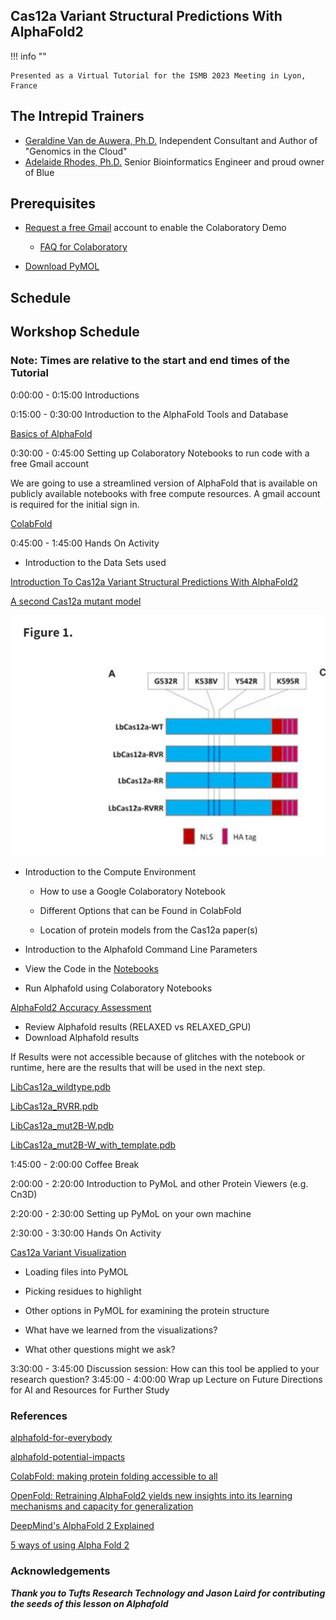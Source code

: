 ## Cas12a Variant Structural Predictions With AlphaFold2 

!!! info ""

    Presented as a Virtual Tutorial for the ISMB 2023 Meeting in Lyon, France

## The Intrepid Trainers

- [Geraldine Van de Auwera, Ph.D.](https://www.linkedin.com/in/geraldine-van-der-auwera-5a5811/)
  Independent Consultant and Author of "Genomics in the Cloud"
- [Adelaide Rhodes, Ph.D.](https://www.linkedin.com/in/adelaide-rhodes-ph-d-376b9133/)
  Senior Bioinformatics Engineer and proud owner of Blue

## Prerequisites

- [Request a free Gmail](https://support.google.com/mail/answer/56256?hl=en-EN) account to enable the Colaboratory Demo

  -  [FAQ for Colaboratory](https://research.google.com/colaboratory/faq.html)

- [Download PyMOL](https://www.pymol.org/2/#download)

## Schedule

## Workshop Schedule 

### Note: Times are relative to the start and end times of the Tutorial

0:00:00 - 0:15:00 Introductions  

0:15:00 - 0:30:00 Introduction to the AlphaFold Tools and Database 

[Basics of AlphaFold](./Basics_of_AlphaFold.md)

0:30:00 - 0:45:00 Setting up Colaboratory Notebooks to run code with a free Gmail account

We are going to use a streamlined version of AlphaFold that is available on publicly available notebooks with free compute resources. A gmail account is required for the initial sign in.

[ColabFold](https://colab.research.google.com/github/sokrypton/ColabFold/blob/main/AlphaFold2.ipynb)

0:45:00 - 1:45:00 Hands On Activity 

* Introduction to the Data Sets used 

[Introduction To Cas12a Variant Structural Predictions With AlphaFold2](./01_CRISPR-Cas_Structural_Predictions_with_AlphaFold2.pdf)

[A second Cas12a mutant model](https://academic.oup.com/nar/article/48/7/3722/5763098#supplementary-data)

![Link to RVRR image](./images/LbCas12a_RVRR.png)

* Introduction to the Compute Environment

  * How to use a Google Colaboratory Notebook
  
  * Different Options that can be Found in ColabFold
  
  * Location of protein models from the Cas12a paper(s)


* Introduction to the Alphafold Command Line Parameters
*   View the Code in the [Notebooks](https://colab.research.google.com/github/sokrypton/ColabFold/blob/main/AlphaFold2.ipynb) 
* Run Alphafold using Colaboratory Notebooks


[AlphaFold2 Accuracy Assessment](./02_AlphaFold2_Accuracy_Assessment.md)

* Review Alphafold results (RELAXED vs RELAXED_GPU)
* Download Alphafold results 

If Results were not accessible because of glitches with the notebook or runtime, here are the results that will be used in the next step.

<a href="https://github.com/RareSeas-Asimov/alphafold-tutorial-ismb-2023/blob/main/docs/LbCas12a_wildtype.pdb" title="LbCas12a_wildtype.pdb" download>LibCas12a_wildtype.pdb </a>


<a href="https://github.com/RareSeas-Asimov/alphafold-tutorial-ismb-2023/blob/main/docs/LbCas12a_RVRR.pdb" title="LbCas12a_RVRR.pdb" download>LibCas12a_RVRR.pdb </a>

<a href="https://github.com/RareSeas-Asimov/alphafold-tutorial-ismb-2023/blob/main/docs/LbCas12a_mut2B-W.pdb" title="LbCas12a_mut2B-W.pdb" download>LibCas12a_mut2B-W.pdb </a>

<a href="https://github.com/RareSeas-Asimov/alphafold-tutorial-ismb-2023/blob/main/docs/LbCas12a_mut2B-W_with_template.pdb" title="LbCas12a_mut2B-W_with_template.pdb" download>LibCas12a_mut2B-W_with_template.pdb </a>


1:45:00 - 2:00:00 Coffee Break 

2:00:00 - 2:20:00 Introduction to PyMoL and other Protein Viewers (e.g. Cn3D) 

2:20:00 - 2:30:00 Setting up PyMoL on your own machine 

2:30:00 - 3:30:00 Hands On Activity

[Cas12a Variant Visualization](./03_Cas12a_Variant_Visualization.md)

* Loading files into PyMOL
* Picking residues to highlight 
* Other options in PyMOL for examining the protein structure 

* What have we learned from the visualizations? 
* What other questions might we ask? 

3:30:00 - 3:45:00 Discussion session: How can this tool be applied to your research question? 
3:45:00 - 4:00:00 Wrap up Lecture on Future Directions for AI and Resources for Further Study 


### References

[alphafold-for-everybody](https://towardsdatascience.com/alphafold-for-everybody-c73d40d4b56d)

[alphafold-potential-impacts](https://www.ebi.ac.uk/about/news/perspectives/alphafold-potential-impacts/)

[ColabFold: making protein folding accessible to all](https://www.nature.com/articles/s41592-022-01488-1)

[OpenFold: Retraining AlphaFold2 yields new insights into its learning mechanisms and capacity for generalization](https://www.biorxiv.org/content/10.1101/2022.11.20.517210v2)

[DeepMind's AlphaFold 2 Explained](https://www.youtube.com/watch?v=B9PL__gVxLI)

[5 ways of using Alpha Fold 2](https://www.accurascience.com/blogs_6_1.html?gclid=CjwKCAjw3ueiBhBmEiwA4BhspNPMLM14ceBk4pPtSeLMomYPQghWmgslYa1A5_74mP6cCPjazhxbARoClRMQAvD_BwE)

### Acknowledgements

***Thank you to Tufts Research Technology and Jason Laird for contributing the seeds of this lesson on Alphafold***
